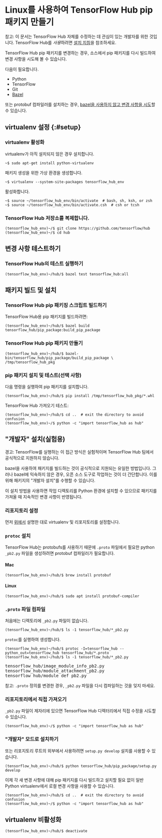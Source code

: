 <!--* freshness: { owner: 'akhorlin' reviewed: '2022-09-19' } *-->

<!-- Copyright 2018 The TensorFlow Hub Authors. All Rights Reserved.

Licensed under the Apache License, Version 2.0 (the "License");
you may not use this file except in compliance with the License.
You may obtain a copy of the License at

    http://www.apache.org/licenses/LICENSE-2.0

Unless required by applicable law or agreed to in writing, software
distributed under the License is distributed on an "AS IS" BASIS,
WITHOUT WARRANTIES OR CONDITIONS OF ANY KIND, either express or implied.
See the License for the specific language governing permissions and
limitations under the License.
=============================================================================-->

# Linux를 사용하여 TensorFlow Hub pip 패키지 만들기

참고: 이 문서는 TensorFlow Hub 자체를 수정하는 데 관심이 있는 개발자를 위한 것입니다. TensorFlow Hub를 *사용*하려면 [설치 지침](installation.md)을 참조하세요.

TensorFlow Hub pip 패키지를 변경하는 경우, 소스에서 pip 패키지를 다시 빌드하여 변경 사항을 시도해 볼 수 있습니다.

다음이 필요합니다.

- Python
- TensorFlow
- Git
- [Bazel](https://docs.bazel.build/versions/master/install.html)

또는 protobuf 컴파일러를 설치하는 경우, [bazel을 사용하지 않고 변경 사항을 시도](#develop)할 수 있습니다.

## virtualenv 설정 {:#setup}

### virtualenv 활성화

virtualenv가 아직 설치되지 않은 경우 설치합니다.

```shell
~$ sudo apt-get install python-virtualenv
```

패키지 생성을 위한 가상 환경을 생성합니다.

```shell
~$ virtualenv --system-site-packages tensorflow_hub_env
```

활성화합니다.

```shell
~$ source ~/tensorflow_hub_env/bin/activate  # bash, sh, ksh, or zsh
~$ source ~/tensorflow_hub_env/bin/activate.csh  # csh or tcsh
```

### TensorFlow Hub 저장소를 복제합니다.

```shell
(tensorflow_hub_env)~/$ git clone https://github.com/tensorflow/hub
(tensorflow_hub_env)~/$ cd hub
```

## 변경 사항 테스트하기

### TensorFlow Hub의 테스트 실행하기

```shell
(tensorflow_hub_env)~/hub/$ bazel test tensorflow_hub:all
```

## 패키지 빌드 및 설치

### TensorFlow Hub pip 패키징 스크립트 빌드하기

TensorFlow Hub용 pip 패키지를 빌드하려면:

```shell
(tensorflow_hub_env)~/hub/$ bazel build tensorflow_hub/pip_package:build_pip_package
```

### TensorFlow Hub pip 패키지 만들기

```shell
(tensorflow_hub_env)~/hub/$ bazel-bin/tensorflow_hub/pip_package/build_pip_package \
/tmp/tensorflow_hub_pkg
```

### pip 패키지 설치 및 테스트(선택 사항)

다음 명령을 실행하여 pip 패키지를 설치합니다.

```shell
(tensorflow_hub_env)~/hub/$ pip install /tmp/tensorflow_hub_pkg/*.whl
```

TensorFlow Hub 가져오기 테스트:

```shell
(tensorflow_hub_env)~/hub/$ cd ..  # exit the directory to avoid confusion
(tensorflow_hub_env)~/$ python -c "import tensorflow_hub as hub"
```

## "개발자" 설치(실험용)

<a id="develop"></a>

경고: TensorFlow를 실행하는 이 접근 방식은 실험적이며 TensorFlow Hub 팀에서 공식적으로 지원하지 않습니다.

bazel을 사용하여 패키지를 빌드하는 것이 공식적으로 지원되는 유일한 방법입니다. 그러나 bazel에 익숙하지 않은 경우, 오픈 소스 도구로 작업하는 것이 더 간단합니다. 이를 위해 패키지의 "개발자 설치"를 수행할 수 있습니다.

이 설치 방법을 사용하면 작업 디렉토리를 Python 환경에 설치할 수 있으므로 패키지를 가져올 때 지속적인 변경 사항이 반영됩니다.

### 리포지토리 설정

먼저 [위에서](#setup) 설명한 대로 virtualenv 및 리포지토리를 설정합니다.

### `protoc` 설치

TensorFlow Hub는 protobufs를 사용하기 때문에 `.proto` 파일에서 필요한 python `_pb2.py` 파일을 생성하려면 protobuf 컴파일러가 필요합니다.

#### Mac

```
(tensorflow_hub_env)~/hub/$ brew install protobuf
```

#### Linux

```
(tensorflow_hub_env)~/hub/$ sudo apt install protobuf-compiler
```

### `.proto` 파일 컴파일

처음에는 디렉토리에 `_pb2.py` 파일이 없습니다.

```
(tensorflow_hub_env)~/hub/$ ls -1 tensorflow_hub/*_pb2.py
```

`protoc`를 실행하여 생성합니다.

```
(tensorflow_hub_env)~/hub/$ protoc -I=tensorflow_hub --python_out=tensorflow_hub tensorflow_hub/*.proto
(tensorflow_hub_env)~/hub/$ ls -1 tensorflow_hub/*_pb2.py
```

<pre>tensorflow_hub/image_module_info_pb2.py
tensorflow_hub/module_attachment_pb2.py
tensorflow_hub/module_def_pb2.py
</pre>

참고: `.proto` 정의를 변경한 경우, `_pb2.py` 파일을 다시 컴파일하는 것을 잊지 마세요.

### 리포지토리에서 직접 가져오기

`_pb2.py` 파일이 제자리에 있으면 TensorFlow Hub 디렉터리에서 직접 수정을 시도할 수 있습니다.

```
(tensorflow_hub_env)~/$ python -c "import tensorflow_hub as hub"
```

### "개발자" 모드로 설치하기

또는 리포지토리 루트의 외부에서 사용하려면 `setup.py develop` 설치를 사용할 수 있습니다.

```
(tensorflow_hub_env)~/hub/$ python tensorflow_hub/pip_package/setup.py develop
```

이제 각 새 변경 사항에 대해 pip 패키지를 다시 빌드하고 설치할 필요 없이 일반 Python virtualenv에서 로컬 변경 사항을 사용할 수 있습니다.

```shell
(tensorflow_hub_env)~/hub/$ cd ..  # exit the directory to avoid confusion
(tensorflow_hub_env)~/$ python -c "import tensorflow_hub as hub"
```

## virtualenv 비활성화

```shell
(tensorflow_hub_env)~/hub/$ deactivate
```
